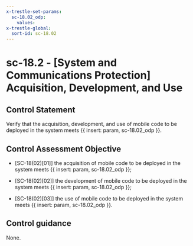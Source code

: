 ```yaml
---
x-trestle-set-params:
  sc-18.02_odp:
    values:
x-trestle-global:
  sort-id: sc-18.02
---
```


# sc-18.2 - \[System and Communications Protection\] Acquisition, Development, and Use

## Control Statement

Verify that the acquisition, development, and use of mobile code to be deployed in the system meets {{ insert: param, sc-18.02_odp }}.

## Control Assessment Objective

- \[SC-18(02)[01]\] the acquisition of mobile code to be deployed in the system meets {{ insert: param, sc-18.02_odp }};

- \[SC-18(02)[02]\] the development of mobile code to be deployed in the system meets {{ insert: param, sc-18.02_odp }};

- \[SC-18(02)[03]\] the use of mobile code to be deployed in the system meets {{ insert: param, sc-18.02_odp }}.

## Control guidance

None.

